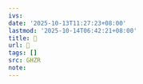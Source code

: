```yaml
---
ivs:
date: '2025-10-13T11:27:23+08:00'
lastmod: '2025-10-14T06:42:21+08:00'
title: 󰗘
url: 󰗘
tags: []
src: GHZR
note:
---
```

